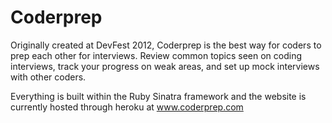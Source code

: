 Coderprep
=========

Originally created at DevFest 2012, Coderprep is the best way for coders to prep each other for interviews. Review common topics seen on coding interviews, track your progress on weak areas, and set up mock interviews with other coders.

Everything is built within the Ruby Sinatra framework and the website is currently hosted through heroku at www.coderprep.com
